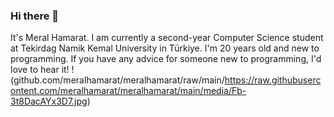 ### Hi there 👋
It's Meral Hamarat. I am currently a second-year Computer Science student at Tekirdag Namik Kemal University in Türkiye.
I'm 20 years old and new to programming. If you have any advice for someone new to programming, I'd love to hear it!
!(github.com/meralhamarat/meralhamarat/raw/main/https://raw.githubusercontent.com/meralhamarat/meralhamarat/main/media/Fb-3t8DacAYx3D7.jpg)
